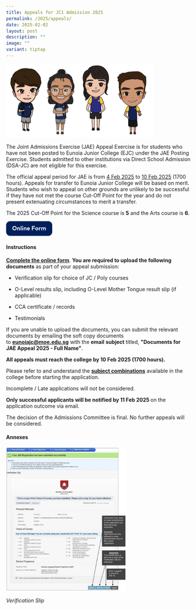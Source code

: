 ```yaml
---
title: Appeals for JC1 Admission 2025
permalink: /2025/appeals/
date: 2025-02-02
layout: post
description: ""
image: ""
variant: tiptap
---
```

<div class="isomer-image-wrapper">
<img style="width: 80%;" height="auto" width="100%" alt="" src="/images/2025/Chibis.png">
</div>
<p>The Joint Admissions Exercise (JAE) Appeal Exercise is for students who
have not been posted to Eunoia Junior College (EJC) under the JAE Posting
Exercise. Students admitted to other institutions via Direct School Admission
(DSA-JC) are not eligible for this exercise.</p>
<p>The&nbsp;official appeal period for JAE is from&nbsp;<u>4 Feb 2025</u> to <u>10 Feb 2025</u> (1700
hours). Appeals for transfer to Eunoia Junior College will be based on
merit. Students who wish to appeal on other grounds are unlikely to be
successful if they have not met the course Cut-Off Point for the year and
do not present extenuating circumstances to merit a transfer.</p>
<p>The 2025 Cut-Off Point for the Science course is <strong>5</strong> and
the Arts course is <strong>6</strong>.</p>
<p></p><a class="isomer-image-wrapper" href="https://go.gov.sg/eunoiajcjaeappeals2025"><img style="width: 25%;" height="auto" width="100%" alt="Online Form" src="/images/Form.png"></a>
<p></p>
<h4><strong>Instructions</strong></h4>
<p><strong><a href="https://go.gov.sg/eunoiajcjaeappeals2025" rel="noopener noreferrer nofollow" target="_blank">Complete the online form</a></strong>.&nbsp;<strong>You are required to upload the following documents</strong> as
part of your appeal submission:</p>
<ul data-tight="true" class="tight">
<li>
<p>Verification slip for choice of JC / Poly courses&nbsp;</p>
</li>
<li>
<p>O-Level results slip, including O-Level Mother Tongue result slip (if
applicable)</p>
</li>
<li>
<p>CCA certificate / records</p>
</li>
<li>
<p>Testimonials</p>
</li>
</ul>
<p>If you are unable to upload the documents, you can submit the relevant
documents by emailing the soft copy documents to&nbsp;<strong><a href="mailto:eunoiajc@moe.edu.sg" rel="noopener noreferrer nofollow" target="_blank">eunoiajc@moe.edu.sg</a></strong>&nbsp;with
the <strong>email</strong>  <strong>subject</strong> titled,&nbsp;<strong>"Documents for JAE Appeal 2025 - Full Name"</strong>.</p>
<p><strong>All appeals must reach the college by 10 Feb 2025 (1700 hours).</strong>
</p>
<p>Please refer to and understand the&nbsp;<strong><a href="/subject-combinations/" rel="noopener noreferrer nofollow" target="_blank">subject combinations</a></strong>&nbsp;available
in the college before starting the application.</p>
<p>Incomplete / Late applications will not be considered.</p>
<p><strong>Only successful applicants will be notified by 11 Feb 2025 </strong>on
the application outcome via email.</p>
<p>The decision of the Admissions Committee is final. No further appeals
will be considered.</p>
<h4><strong>Annexes</strong></h4>
<p></p>
<div class="isomer-image-wrapper">
<img style="width:65%" height="auto" width="100%" src="/images/JAE-Annex-B-853x1024.jpeg">
</div>
<p><em>Verification Slip</em>
</p>